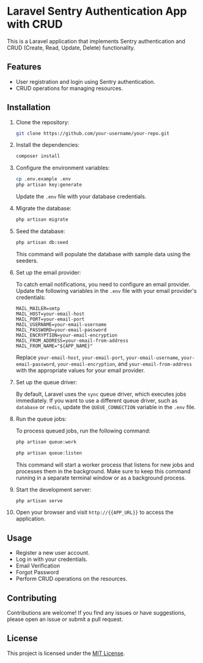 # Laravel Sentry Authentication App with CRUD

This is a Laravel application that implements Sentry authentication and CRUD (Create, Read, Update, Delete) functionality.

## Features

- User registration and login using Sentry authentication.
- CRUD operations for managing resources.

## Installation

1. Clone the repository:

    ```bash
    git clone https://github.com/your-username/your-repo.git
    ```

2. Install the dependencies:

    ```bash
    composer install
    ```

3. Configure the environment variables:

    ```bash
    cp .env.example .env
    php artisan key:generate
    ```

    Update the `.env` file with your database credentials.

4. Migrate the database:

    ```bash
    php artisan migrate
    ```

5. Seed the database:

    ```bash
    php artisan db:seed
    ```

    This command will populate the database with sample data using the seeders.

6. Set up the email provider:

    To catch email notifications, you need to configure an email provider. Update the following variables in the `.env` file with your email provider's credentials:

    ```plaintext
    MAIL_MAILER=smtp
    MAIL_HOST=your-email-host
    MAIL_PORT=your-email-port
    MAIL_USERNAME=your-email-username
    MAIL_PASSWORD=your-email-password
    MAIL_ENCRYPTION=your-email-encryption
    MAIL_FROM_ADDRESS=your-email-from-address
    MAIL_FROM_NAME="${APP_NAME}"
    ```

    Replace `your-email-host`, `your-email-port`, `your-email-username`, `your-email-password`, `your-email-encryption`, and `your-email-from-address` with the appropriate values for your email provider.

7. Set up the queue driver:

    By default, Laravel uses the `sync` queue driver, which executes jobs immediately. If you want to use a different queue driver, such as `database` or `redis`, update the `QUEUE_CONNECTION` variable in the `.env` file.

8. Run the queue jobs:

    To process queued jobs, run the following command:

    ```bash
    php artisan queue:work
    ```

    ```bash
    php artisan queue:listen
    ```

    This command will start a worker process that listens for new jobs and processes them in the background. Make sure to keep this command running in a separate terminal window or as a background process.

9. Start the development server:

    ```bash
    php artisan serve
    ```

10. Open your browser and visit `http://{{APP_URL}}` to access the application.

## Usage

- Register a new user account.
- Log in with your credentials.
- Email Verification
- Forgot Password
- Perform CRUD operations on the resources.

## Contributing

Contributions are welcome! If you find any issues or have suggestions, please open an issue or submit a pull request.

## License

This project is licensed under the [MIT License](LICENSE).
